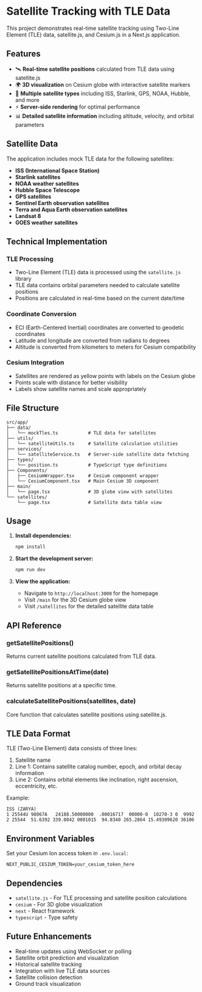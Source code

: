 # Satellite Tracking with TLE Data

This project demonstrates real-time satellite tracking using Two-Line Element (TLE) data, satellite.js, and Cesium.js in a Next.js application.

## Features

- 🛰️ **Real-time satellite positions** calculated from TLE data using satellite.js
- 🌍 **3D visualization** on Cesium globe with interactive satellite markers
- 📡 **Multiple satellite types** including ISS, Starlink, GPS, NOAA, Hubble, and more
- ⚡ **Server-side rendering** for optimal performance
- 📊 **Detailed satellite information** including altitude, velocity, and orbital parameters

## Satellite Data

The application includes mock TLE data for the following satellites:

- **ISS (International Space Station)**
- **Starlink satellites**
- **NOAA weather satellites**
- **Hubble Space Telescope**
- **GPS satellites**
- **Sentinel Earth observation satellites**
- **Terra and Aqua Earth observation satellites**
- **Landsat 8**
- **GOES weather satellites**

## Technical Implementation

### TLE Processing

- Two-Line Element (TLE) data is processed using the `satellite.js` library
- TLE data contains orbital parameters needed to calculate satellite positions
- Positions are calculated in real-time based on the current date/time

### Coordinate Conversion

- ECI (Earth-Centered Inertial) coordinates are converted to geodetic coordinates
- Latitude and longitude are converted from radians to degrees
- Altitude is converted from kilometers to meters for Cesium compatibility

### Cesium Integration

- Satellites are rendered as yellow points with labels on the Cesium globe
- Points scale with distance for better visibility
- Labels show satellite names and scale appropriately

## File Structure

```
src/app/
├── data/
│   └── mockTles.ts           # TLE data for satellites
├── utils/
│   └── satelliteUtils.ts     # Satellite calculation utilities
├── services/
│   └── satelliteService.ts   # Server-side satellite data fetching
├── types/
│   └── position.ts           # TypeScript type definitions
├── Components/
│   ├── CesiumWrapper.tsx     # Cesium component wrapper
│   └── CesiumComponent.tsx   # Main Cesium 3D component
├── main/
│   └── page.tsx              # 3D globe view with satellites
└── satellites/
    └── page.tsx              # Satellite data table view
```

## Usage

1. **Install dependencies:**

   ```bash
   npm install
   ```

2. **Start the development server:**

   ```bash
   npm run dev
   ```

3. **View the application:**
   - Navigate to `http://localhost:3000` for the homepage
   - Visit `/main` for the 3D Cesium globe view
   - Visit `/satellites` for the detailed satellite data table

## API Reference

### getSatellitePositions()

Returns current satellite positions calculated from TLE data.

### getSatellitePositionsAtTime(date)

Returns satellite positions at a specific time.

### calculateSatellitePositions(satellites, date)

Core function that calculates satellite positions using satellite.js.

## TLE Data Format

TLE (Two-Line Element) data consists of three lines:

1. Satellite name
2. Line 1: Contains satellite catalog number, epoch, and orbital decay information
3. Line 2: Contains orbital elements like inclination, right ascension, eccentricity, etc.

Example:

```
ISS (ZARYA)
1 25544U 98067A   24188.50000000  .00016717  00000-0  10270-3 0  9992
2 25544  51.6392 339.0042 0001015  94.8340 265.2864 15.49309620 36106
```

## Environment Variables

Set your Cesium Ion access token in `.env.local`:

```
NEXT_PUBLIC_CESIUM_TOKEN=your_cesium_token_here
```

## Dependencies

- `satellite.js` - For TLE processing and satellite position calculations
- `cesium` - For 3D globe visualization
- `next` - React framework
- `typescript` - Type safety

## Future Enhancements

- Real-time updates using WebSocket or polling
- Satellite orbit prediction and visualization
- Historical satellite tracking
- Integration with live TLE data sources
- Satellite collision detection
- Ground track visualization
